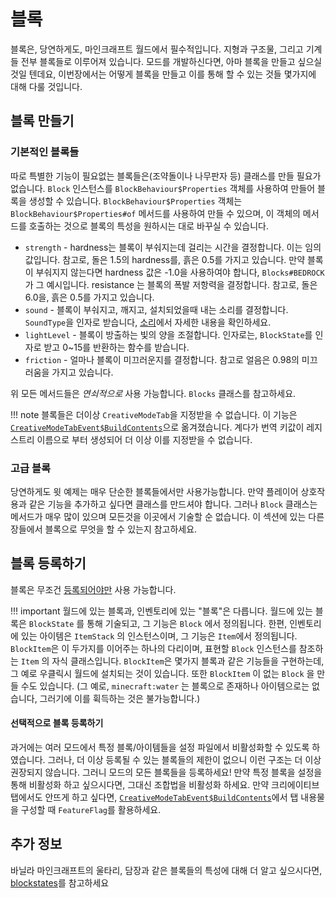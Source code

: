 블록
======

블록은, 당연하게도, 마인크래프트 월드에서 필수적입니다. 지형과 구조물, 그리고 기계들 전부 블록들로 이루어져 있습니다. 모드를 개발하신다면, 아마 블록을 만들고 싶으실 것일 텐데요, 이번장에서는 어떻게 블록을 만들고 이를 통해 할 수 있는 것들 몇가지에 대해 다룰 것입니다.

블록 만들기
----------------

### 기본적인 블록들

따로 특별한 기능이 필요없는 블록들은(조약돌이나 나무판자 등) 클래스를 만들 필요가 없습니다. `Block` 인스턴스를 `BlockBehaviour$Properties` 객체를 사용하여 만들어 블록을 생성할 수 있습니다. `BlockBehaviour$Properties` 객체는 `BlockBehaviour$Properties#of` 메서드를 사용하여 만들 수 있으며, 이 객체의 메서드를 호출하는 것으로 블록의 특성을 원하시는 대로 바꾸실 수 있습니다.

- `strength` - hardness는 블록이 부숴지는데 걸리는 시간을 결정합니다. 이는 임의값입니다. 참고로, 돌은 1.5의 hardness를, 흙은 0.5를 가지고 있습니다. 만약 블록이 부숴지지 않는다면 hardness 값은 -1.0을 사용하여야 합니다, `Blocks#BEDROCK` 가 그 예시입니다. resistance 는 블록의 폭발 저항력을 결정합니다. 참고로, 돌은 6.0을, 흙은 0.5를 가지고 있습니다.
- `sound` - 블록이 부숴지고, 깨지고, 설치되었을때 내는 소리를 결정합니다. `SoundType`을 인자로 받습니다, [소리]에서 자세한 내용을 확인하세요.
- `lightLevel` - 블록이 방출하는 빛의 양을 조절합니다. 인자로는, `BlockState`를 인자로 받고 0~15를 반환하는 함수를 받습니다.
- `friction` - 얼마나 블록이 미끄러운지를 결정합니다. 참고로 얼음은 0.98의 미끄러움을 가지고 있습니다.

위 모든 메서드들은 *연쇠적으로* 사용 가능합니다. `Blocks` 클래스를 참고하세요.

!!! note
    블록들은 더이상 `CreativeModeTab`을 지정받을 수 없습니다. 이 기능은 [`CreativeModeTabEvent$BuildContents`][탭]으로 옮겨졌습니다. 계다가 번역 키값이 레지스트리 이름으로 부터 생성되어 더 이상 이를 지정받을 수 없습니다.

### 고급 블록

당연하게도 윗 예제는 매우 단순한 블록들에서만 사용가능합니다. 만약 플레이어 상호작용과 같은 기능을 추가하고 싶다면 클래스를 만드셔야 합니다. 그러나 `Block` 클래스는 메서드가 매우 많이 있으며 모든것을 이곳에서 기술할 순 없습니다. 이 섹션에 있는 다른 장들에서 블록으로 무엇을 할 수 있는지 참고하세요.

블록 등록하기
-------------------

블록은 무조건 [등록되어야만][등록] 사용 가능합니다.

!!! important
    월드에 있는 블록과, 인벤토리에 있는 "블록"은 다릅니다. 월드에 있는 블록은 `BlockState` 를 통해 기술되고, 그 기능은 `Block` 에서 정의됩니다. 한편, 인벤토리에 있는 아이템은 `ItemStack` 의 인스턴스이며, 그 기능은 `Item`에서 정의됩니다. `BlockItem`은 이 두가지를 이어주는 하나의 다리이며, 표현할 `Block` 인스턴스를 참조하는 `Item` 의 자식 클래스입니다.  `BlockItem`은 몇가지 블록과 같은 기능들을 구현하는데, 그 예로 우클릭시 월드에 설치되는 것이 있습니다. 또한 `BlockItem` 이 없는 `Block` 을 만들 수도 있습니다. (그 예로, `minecraft:water` 는 블록으로 존재하나 아이템으로는 없습니다, 그러기에 이를 휙득하는 것은 불가능합니다.)

#### 선택적으로 블록 등록하기

과거에는 여러 모드에서 특정 블록/아이템들을 설정 파일에서 비활성화할 수 있도록 하였습니다. 그러나, 더 이상 등록될 수 있는 블록들의 제한이 없으니 이런 구조는 더 이상 권장되지 않습니다. 그러니 모드의 모든 블록들을 등록하세요! 만약 특정 블록을 설정을 통해 비활성화 하고 싶으시다면, 그대신 조합법을 비활성화 하세요. 만약 크리에이티브 탭에서도 안뜨게 하고 싶다면, [`CreativeModeTabEvent$BuildContents`][탭]에서 탭 내용물을 구성할 때 `FeatureFlag`를 활용하세요.

추가 정보
---------------

바닐라 마인크래프트의 울타리, 담장과 같은 블록들의 특성에 대해 더 알고 싶으시다면, [blockstates]를 참고하세요

[소리]: ../gameeffects/sounds.md
[탭]: ../items/index.md#creativemodetabevent
[등록]: ../concepts/registries.md#객체-등록하기
[blockstates]: states.md
